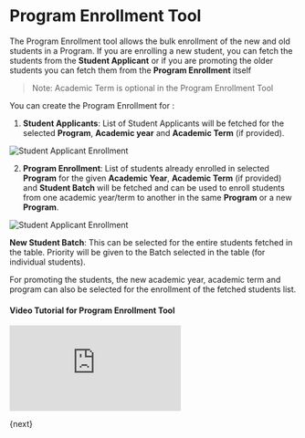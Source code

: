 <!-- add-breadcrumbs -->
# Program Enrollment Tool

The Program Enrollment tool allows the bulk enrollment of the new and old students in a Program. If you are enrolling a new student, you  can fetch the students from the **Student Applicant** or if you are promoting the older students you can fetch them from the **Program Enrollment** itself

> Note: Academic Term is optional in the Program Enrollment Tool

You can create the Program Enrollment for :

1. **Student Applicants**: List of Student Applicants will be fetched for the selected **Program**, **Academic year** and **Academic Term** (if provided). 

<img class="screenshot" alt="Student Applicant Enrollment" src="{{docs_base_url}}/assets/img/education/admission/program-enrollment-tool.gif">

2. **Program Enrollment**: List of students already enrolled in selected **Program** for the given **Academic Year**, **Academic Term** (if provided) and **Student Batch** will be fetched and can be used to enroll students from one academic year/term to another in the same **Program** or a new **Program**.

<img class="screenshot" alt="Student Applicant Enrollment" src="{{docs_base_url}}/assets/img/education/admission/program-enrollment-tool01.gif">

**New Student Batch**: This can be selected for the entire students fetched in the table. Priority will be given to the Batch selected in the table (for individual students).

For promoting the students, the new academic year, academic term and program can also be selected for the enrollment of the fetched students list.

#### Video Tutorial for Program Enrollment Tool


<div>
    <div class='embed-container'>
        <iframe src='https://www.youtube.com/embed//5nxWYBRHY_o?start=82' frameborder='0' allowfullscreen>
        </iframe>
    </div>
</div>    

{next}